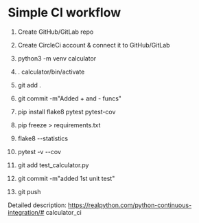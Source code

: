 # Simple CI workflow

1. Create GitHub/GitLab repo

2. Create CircleCi account & connect it to GitHub/GitLab

3. python3 -m venv calculator

4. . calculator/bin/activate

5. git add .

6. git commit -m"Added + and - funcs"

7. pip install flake8 pytest pytest-cov

8. pip freeze > requirements.txt

9. flake8 --statistics

10. pytest -v --cov

11. git add test_calculator.py

12. git commit -m"added 1st unit test"

13. git push

Detailed description:
https://realpython.com/python-continuous-integration/# calculator_ci
